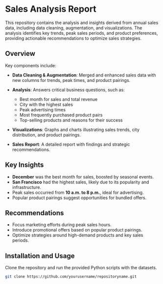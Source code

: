 # Sales Analysis Report

This repository contains the analysis and insights derived from annual sales data, including data cleaning, augmentation, and visualizations. The analysis identifies key trends, peak sales periods, and product preferences, providing actionable recommendations to optimize sales strategies.

## Overview

Key components include:

- **Data Cleaning & Augmentation**: Merged and enhanced sales data with new columns for trends, peak times, and product pairings.
  
- **Analysis**: Answers critical business questions, such as:
  - Best month for sales and total revenue
  - City with the highest sales
  - Peak advertising times
  - Most frequently purchased product pairs
  - Top-selling products and reasons for their success

- **Visualizations**: Graphs and charts illustrating sales trends, city distribution, and product pairings.

- **Sales Report**: A detailed report with findings and strategic recommendations.

## Key Insights

- **December** was the best month for sales, boosted by seasonal events.
- **San Francisco** had the highest sales, likely due to its popularity and infrastructure.
- Peak sales occurred from **10 a.m. to 8 p.m.**, ideal for advertising.
- Popular product pairings suggest opportunities for bundled offers.

## Recommendations

- Focus marketing efforts during peak sales hours.
- Introduce promotional offers based on popular product pairings.
- Optimize strategies around high-demand products and key sales periods.

## Installation and Usage

Clone the repository and run the provided Python scripts with the datasets.

```bash
git clone https://github.com/yourusername/repositoryname.git
